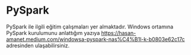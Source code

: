 # PySpark
PySpark ile ilgili eğitim çalışmaları yer almaktadır.
Windows ortamına PySpark kurulumunu anlattığım yazıya https://hasan-amanet.medium.com/windowsa-pyspark-nas%C4%B1l-k-b0803e62c17c adresinden ulaşabilirsiniz.
